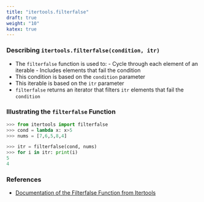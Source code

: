 ```yaml
---
title: "itertools.filterfalse"
draft: true
weight: "10"
katex: true
---
```


### Describing `itertools.filterfalse(condition, itr)`
- The `filterfalse` function is used to:
        - Cycle through each element of an iterable
        - Includes elements that fail the condition
- This condition is based on the `condition` parameter
- This iterable is based on the `itr` parameter
- `filterfalse` returns an iterator that filters `itr` elements that fail the `condition`

### Illustrating the `filterfalse` Function

```python
>>> from itertools import filterfalse
>>> cond = lambda x: x>5
>>> nums = [7,6,5,8,4]

>>> itr = filterfalse(cond, nums)
>>> for i in itr: print(i)
5
4
```

### References
- [Documentation of the Filterfalse Function from Itertools](https://docs.python.org/3/library/itertools.html#itertools.filterfalse)
